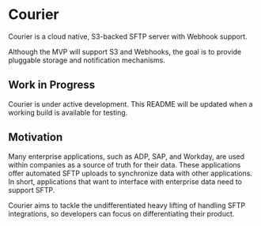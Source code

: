 # Courier
Courier is a cloud native, S3-backed SFTP 
server with Webhook support.

Although the MVP will support S3 and Webhooks, 
the goal is to provide pluggable storage and 
notification mechanisms.

## Work in Progress
Courier is under active development. This 
README will be updated when a working build is 
available for testing.

## Motivation
Many enterprise applications, such as ADP, SAP, 
and Workday, are used within companies as a 
source of truth for their data. These 
applications offer automated SFTP uploads to 
synchronize data with other applications. In 
short, applications that want to interface with 
enterprise data need to support SFTP.

Courier aims to tackle the undifferentiated 
heavy lifting of handling SFTP integrations, 
so developers can focus on differentiating 
their product.
